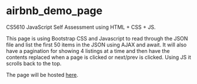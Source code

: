 # airbnb_demo_page
CS5610 JavaScript Self Assessment using HTML + CSS + JS. 

This page is using Bootstrap CSS and Javascript to read through the JSON file and list the first 50 items in the JSON using AJAX and await.
It will also have a pagination for showing 4 listings at a time and then have the contents replaced when a page is clicked or next/prev is clicked.
Using JS it scrolls back to the top.

The page will be hosted [here](airyimbin.github.io/airbnb_demo_page).
